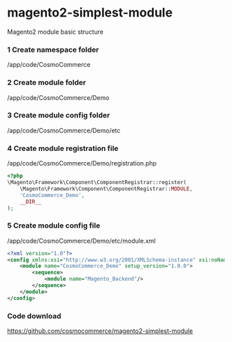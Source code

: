 # magento2-simplest-module
Magento2 module basic structure

### 1 Create namespace folder

/app/code/CosmoCommerce

### 2 Create module folder

/app/code/CosmoCommerce/Demo

### 3 Create module config folder

/app/code/CosmoCommerce/Demo/etc

### 4 Create module registration file

/app/code/CosmoCommerce/Demo/registration.php

```php
<?php
\Magento\Framework\Component\ComponentRegistrar::register(
    \Magento\Framework\Component\ComponentRegistrar::MODULE,
    'CosmoCommerce_Demo',
    __DIR__
);

```

### 5 Create module config file

/app/code/CosmoCommerce/Demo/etc/module.xml

```xml
<?xml version="1.0"?>
<config xmlns:xsi="http://www.w3.org/2001/XMLSchema-instance" xsi:noNamespaceSchemaLocation="../../../../../lib/internal/Magento/Framework/Module/etc/module.xsd">
    <module name="CosmoCommerce_Demo" setup_version="1.0.0">
        <sequence>
            <module name="Magento_Backend"/>
        </sequence>
    </module>
</config>

```
 

 

### Code download

https://github.com/cosmocommerce/magento2-simplest-module
